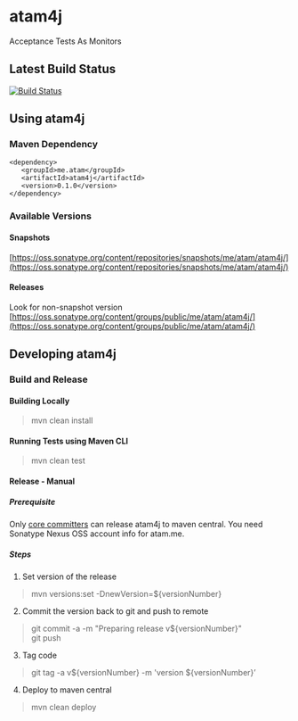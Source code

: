 atam4j
======

Acceptance Tests As Monitors

## Latest Build Status

[![Build Status](https://travis-ci.org/atam4j/atam4j.svg?branch=master)](https://travis-ci.org/atam4j/atam4j)

## Using atam4j

### Maven Dependency
    <dependency>    
       <groupId>me.atam</groupId>    
       <artifactId>atam4j</artifactId>    
       <version>0.1.0</version>    
    </dependency>


### Available Versions
#### Snapshots
[https://oss.sonatype.org/content/repositories/snapshots/me/atam/atam4j/](https://oss.sonatype.org/content/repositories/snapshots/me/atam/atam4j/)

#### Releases
Look for non-snapshot version
[https://oss.sonatype.org/content/groups/public/me/atam/atam4j/](https://oss.sonatype.org/content/groups/public/me/atam/atam4j/)

## Developing atam4j
    
### Build and Release

#### Building Locally
> mvn clean install

#### Running Tests using Maven CLI
> mvn clean test

#### Release - Manual
##### Prerequisite
Only [core committers](Core-Committers.md) can release atam4j to maven central. You need Sonatype Nexus OSS account info for atam.me.

##### Steps

1. Set version of the release    
> mvn versions:set -DnewVersion=${versionNumber}

2. Commit the version back to git and push to remote 
> git commit -a -m "Preparing release v${versionNumber}"    
git push

3. Tag code 
> git tag -a v${versionNumber} -m 'version ${versionNumber}’
    
4. Deploy to maven central    
> mvn clean deploy







